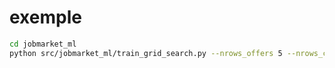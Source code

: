 # exemple

```bash
cd jobmarket_ml
python src/jobmarket_ml/train_grid_search.py --nrows_offers 5 --nrows_candidates 5 --cv_folds 2 --test
```
